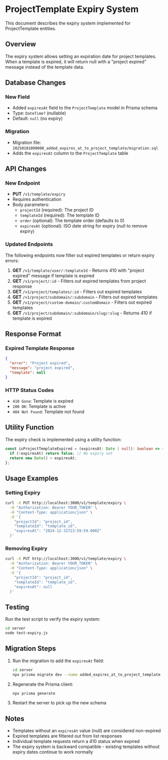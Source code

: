 # ProjectTemplate Expiry System

This document describes the expiry system implemented for ProjectTemplate entities.

## Overview

The expiry system allows setting an expiration date for project templates. When a template is expired, it will return null with a "project expired" message instead of the template data.

## Database Changes

### New Field

- Added `expiresAt` field to the `ProjectTemplate` model in Prisma schema
- Type: `DateTime?` (nullable)
- Default: `null` (no expiry)

### Migration

- Migration file: `20250101000000_added_expires_at_to_project_template/migration.sql`
- Adds the `expiresAt` column to the `ProjectTemplate` table

## API Changes

### New Endpoint

- **PUT** `/v1/template/expiry`
- Requires authentication
- Body parameters:
  - `projectId` (required): The project ID
  - `templateId` (required): The template ID
  - `order` (optional): The template order (defaults to 0)
  - `expiresAt` (optional): ISO date string for expiry (null to remove expiry)

### Updated Endpoints

The following endpoints now filter out expired templates or return expiry errors:

1. **GET** `/v1/template/user/:templateId` - Returns 410 with "project expired" message if template is expired
2. **GET** `/v1/project/:id` - Filters out expired templates from project response
3. **GET** `/v1/project/templates/:id` - Filters out expired templates
4. **GET** `/v1/project/subdomain/:subdomain` - Filters out expired templates
5. **GET** `/v1/project/custom-domain/:customDomain` - Filters out expired templates
6. **GET** `/v1/project/subdomain/:subdomain/slug/:slug` - Returns 410 if template is expired

## Response Format

### Expired Template Response

```json
{
  "error": "Project expired",
  "message": "project expired",
  "template": null
}
```

### HTTP Status Codes

- `410 Gone`: Template is expired
- `200 OK`: Template is active
- `404 Not Found`: Template not found

## Utility Function

The expiry check is implemented using a utility function:

```typescript
const isProjectTemplateExpired = (expiresAt: Date | null): boolean => {
  if (!expiresAt) return false; // No expiry set
  return new Date() > expiresAt;
};
```

## Usage Examples

### Setting Expiry

```bash
curl -X PUT http://localhost:3000/v1/template/expiry \
  -H "Authorization: Bearer YOUR_TOKEN" \
  -H "Content-Type: application/json" \
  -d '{
    "projectId": "project_id",
    "templateId": "template_id",
    "expiresAt": "2024-12-31T23:59:59.000Z"
  }'
```

### Removing Expiry

```bash
curl -X PUT http://localhost:3000/v1/template/expiry \
  -H "Authorization: Bearer YOUR_TOKEN" \
  -H "Content-Type: application/json" \
  -d '{
    "projectId": "project_id",
    "templateId": "template_id",
    "expiresAt": null
  }'
```

## Testing

Run the test script to verify the expiry system:

```bash
cd server
node test-expiry.js
```

## Migration Steps

1. Run the migration to add the `expiresAt` field:

   ```bash
   cd server
   npx prisma migrate dev --name added_expires_at_to_project_template
   ```

2. Regenerate the Prisma client:

   ```bash
   npx prisma generate
   ```

3. Restart the server to pick up the new schema

## Notes

- Templates without an `expiresAt` value (null) are considered non-expired
- Expired templates are filtered out from list responses
- Individual template requests return a 410 status when expired
- The expiry system is backward compatible - existing templates without expiry dates continue to work normally
